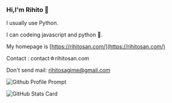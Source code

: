 ### Hi,I'm Rihito 👋

I usually use Python.

I can codeing javascript and python 📝.

My homepage is [https://rihitosan.com/](https://rihitosan.com/)

Contact : contact☆rihitosan.com

Don't send mail: rihitosagime@gmail.com

![Github Profile Prompt](https://gitpro-prompt.rihitosan.com/rihitosan)

![GitHub Stats Card](https://github-readme-stats.vercel.app/api?username=rihitosan)
